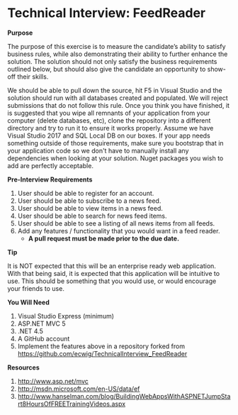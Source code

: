 Technical Interview: FeedReader
=============================
**Purpose**

The purpose of this exercise is to measure the candidate’s ability to satisfy business rules, while also demonstrating their ability to further enhance the solution. The solution should not only satisfy the business requirements outlined below, but should also give the candidate an opportunity to show-off their skills.

We should be able to pull down the source, hit F5 in Visual Studio and the solution should run with all databases created and populated.  We will reject submissions that do not follow this rule.  Once you think you have finished, it is suggested that you wipe all remnants of your application from your computer (delete databases, etc), clone the repository into a different directory and try to run it to ensure it works properly.  Assume we have Visual Studio 2017 and SQL Local DB on our boxes.  If your app needs something outside of those requirements, make sure you bootstrap that in your application code so we don't have to manually install any dependencies when looking at your solution.  Nuget packages you wish to add are perfectly acceptable.

**Pre-Interview Requirements**

1. User should be able to register for an account.
2. User should be able to subscribe to a news feed.
3. User should be able to view items in a news feed.
4. User should be able to search for news feed items.
5. User should be able to see a listing of all news items from all feeds.
6. Add any features / functionality that you would want in a feed reader.
    + **A pull request must be made prior to the due date.**

**Tip**

It is NOT expected that this will be an enterprise ready web application. With that being said, it is expected that this application will be intuitive to use. This should be something that you would use, or would encourage your friends to use.

**You Will Need**

1. Visual Studio Express (minimum)
2. ASP.NET MVC 5
3. .NET 4.5
4. A GitHub account
5. Implement the features above in a repository forked from https://github.com/ecwig/TechnicalInterview_FeedReader

**Resources**

1.	http://www.asp.net/mvc
2.	http://msdn.microsoft.com/en-US/data/ef
3.	http://www.hanselman.com/blog/BuildingWebAppsWithASPNETJumpStart8HoursOfFREETrainingVideos.aspx
